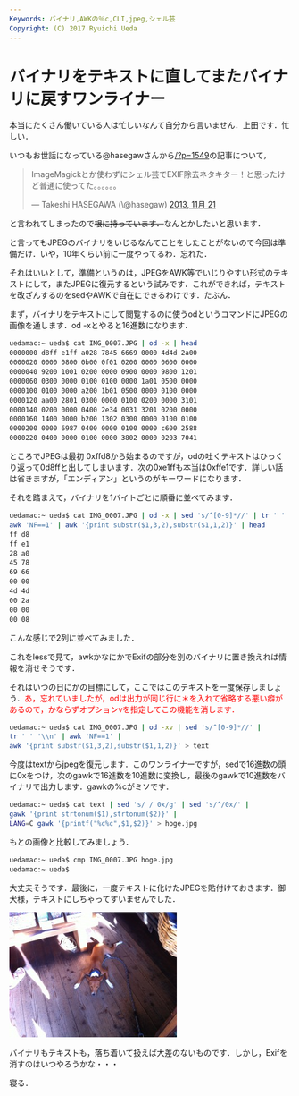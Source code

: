 ```yaml
---
Keywords: バイナリ,AWKの％c,CLI,jpeg,シェル芸
Copyright: (C) 2017 Ryuichi Ueda
---
```


# バイナリをテキストに直してまたバイナリに戻すワンライナー
本当にたくさん働いている人は忙しいなんて自分から言いません．上田です．忙しい．

いつもお世話になっている\@hasegawさんから<a href="/?post=01549" target="_blank">/?p=1549</a>の記事について，

<blockquote class="twitter-tweet" lang="ja"><p>ImageMagickとか使わずにシェル芸でEXIF除去ネタキター！と思ったけど普通に使ってた。。。。。。</p>&mdash; Takeshi HASEGAWA (\@hasegaw) <a href="https://twitter.com/hasegaw/statuses/403387610220871681">2013, 11月 21</a></blockquote>
<script async src="//platform.twitter.com/widgets.js" charset="utf-8"></script>

と言われてしまったので<del datetime="2013-11-21T12:17:47+00:00">根に持っています．</del>なんとかしたいと思います．

<!--more-->

と言ってもJPEGのバイナリをいじるなんてことをしたことがないので今回は準備だけ．いや，10年くらい前に一度やってるわ．忘れた．

それはいいとして，準備というのは，JPEGをAWK等でいじりやすい形式のテキストにして，またJPEGに復元するという試みです．これができれば，テキストを改ざんするのをsedやAWKで自在にできるわけです．たぶん．

まず，バイナリをテキストにして閲覧するのに使うodというコマンドにJPEGの画像を通します．od -xとやると16進数になります．

```bash
uedamac:~ ueda$ cat IMG_0007.JPG | od -x | head
0000000 d8ff e1ff a028 7845 6669 0000 4d4d 2a00
0000020 0000 0800 0b00 0f01 0200 0000 0600 0000
0000040 9200 1001 0200 0000 0900 0000 9800 1201
0000060 0300 0000 0100 0100 0000 1a01 0500 0000
0000100 0100 0000 a200 1b01 0500 0000 0100 0000
0000120 aa00 2801 0300 0000 0100 0200 0000 3101
0000140 0200 0000 0400 2e34 0031 3201 0200 0000
0000160 1400 0000 b200 1302 0300 0000 0100 0100
0000200 0000 6987 0400 0000 0100 0000 c600 2588
0000220 0400 0000 0100 0000 3802 0000 0203 7041
```

ところでJPEGは最初 0xffd8から始まるのですが，odの吐くテキストはひっくり返って0d8ffと出してしまいます．次の0xe1ffも本当は0xffe1です．詳しい話は省きますが，「エンディアン」というのがキーワードになります．

それを踏まえて，バイナリを1バイトごとに順番に並べてみます．

```bash
uedamac:~ ueda$ cat IMG_0007.JPG | od -x | sed 's/^[0-9]*//' | tr ' ' '\\n' | 
awk 'NF==1' | awk '{print substr($1,3,2),substr($1,1,2)}' | head
ff d8
ff e1
28 a0
45 78
69 66
00 00
4d 4d
00 2a
00 00
00 08
```

こんな感じで2列に並べてみました．

これをlessで見て，awkかなにかでExifの部分を別のバイナリに置き換えれば情報を消せそうです．

それはいつの日にかの目標にして，ここではこのテキストを一度保存しましょう．<span style="color:red">あ，忘れていましたが，odは出力が同じ行に＊を入れて省略する悪い癖があるので，かならずオプションvを指定してこの機能を消します．</span>

```bash
uedamac:~ ueda$ cat IMG_0007.JPG | od -xv | sed 's/^[0-9]*//' | 
tr ' ' '\\n' | awk 'NF==1' | 
awk '{print substr($1,3,2),substr($1,1,2)}' > text
```

今度はtextからjpegを復元します．このワンライナーですが，sedで16進数の頭に0xをつけ，次のgawkで16進数を10進数に変換し，最後のgawkで10進数をバイナリで出力します．gawkの%cがミソです．

```bash
uedamac:~ ueda$ cat text | sed 's/ / 0x/g' | sed 's/^/0x/' | 
gawk '{print strtonum($1),strtonum($2)}' | 
LANG=C gawk '{printf("%c%c",$1,$2)}' > hoge.jpg 
```

もとの画像と比較してみましょう．

```bash
uedamac:~ ueda$ cmp IMG_0007.JPG hoge.jpg 
uedamac:~ ueda$ 
```

大丈夫そうです．最後に，一度テキストに化けたJPEGを貼付けておきます．御犬様，テキストにしちゃってすいませんでした．

<a href="hoge.jpg"><img src="hoge-300x224.jpg" alt="hoge" width="300" height="224" class="aligncenter size-medium wp-image-1621" /></a>

バイナリもテキストも，落ち着いて扱えば大差のないものです．しかし，Exifを消すのはいつやろうかな・・・


寝る．
